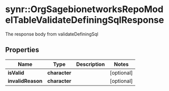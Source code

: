 # synr::OrgSagebionetworksRepoModelTableValidateDefiningSqlResponse

The response body from validateDefiningSql

## Properties
Name | Type | Description | Notes
------------ | ------------- | ------------- | -------------
**isValid** | **character** |  | [optional] 
**invalidReason** | **character** |  | [optional] 


